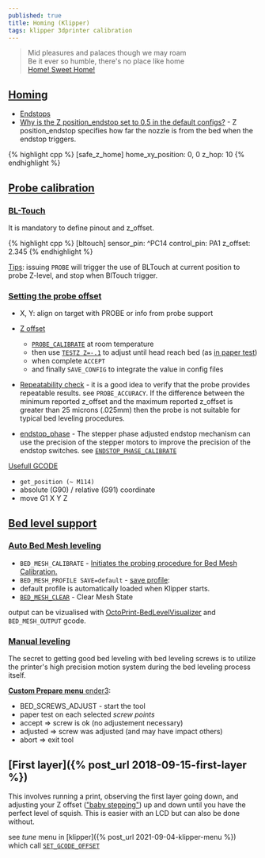 ```yaml
---
published: true
title: Homing (Klipper)
tags: klipper 3dprinter calibration
---
```

> Mid pleasures and palaces though we may roam   
> Be it ever so humble, there's no place like home  
> [Home! Sweet Home!](https://en.wikipedia.org/wiki/Home!_Sweet_Home!)

## [Homing](https://www.klipper3d.org/Config_Reference.html#customized-homing) 
- [Endstops](https://marlinfw.org/docs/hardware/endstops.html)
- [Why is the Z position_endstop set to 0.5 in the default configs?](https://www.klipper3d.org/FAQ.html#why-is-the-z-position_endstop-set-to-05-in-the-default-configs) - Z position_endstop specifies how far the nozzle is from the bed when the endstop triggers. 

{% highlight cpp %}
[safe_z_home]
home_xy_position: 0, 0
z_hop: 10
{% endhighlight %}

## [Probe calibration](https://github.com/KevinOConnor/klipper/blob/master/docs/Probe_Calibrate.md)

### [BL-Touch](https://github.com/KevinOConnor/klipper/blob/master/docs/BLTouch.md)
It is mandatory to define pinout and z_offset. 

{% highlight cpp %}
[bltouch]
sensor_pin: ^PC14
control_pin: PA1
z_offset: 2.345
{% endhighlight %}

[Tips](https://www.klipper3d.org/Probe_Calibrate.html#calibrating-probe-x-and-y-offsets): issuing `PROBE` will trigger the use of BLTouch at current position to probe Z-level, and stop when BlTouch trigger.

### [Setting the probe offset](https://www.youtube.com/watch?v=fN_ndWvXGBQ)
- X, Y: align on target with PROBE or info from probe support
- [Z offset](https://www.klipper3d.org/BLTouch.html#calibrating-the-bl-touch-offsets) 
	- [`PROBE_CALIBRATE`](https://www.klipper3d.org/Probe_Calibrate.html?h=probe_calib#calibrating-probe-z-offset) at room temperature
    - then use [`TESTZ Z=-.1`](https://www.klipper3d.org/Bed_Level.html#the-paper-test) to adjust until head reach bed (as [in paper test](https://www.klipper3d.org/Bed_Level.html#the-paper-test))
    - when complete `ACCEPT`
    - and finally  `SAVE_CONFIG` to integrate the value in config files

- [Repeatability check](https://www.klipper3d.org/Probe_Calibrate.html#repeatability-check)  -  it is a good idea to verify that the probe provides repeatable results. see `PROBE_ACCURACY`. If the difference between the minimum reported z_offset and the maximum reported z_offset is greater than 25 microns (.025mm) then the probe is not suitable for typical bed leveling procedures.

- [endstop_phase](https://www.klipper3d.org/Endstop_Phase.html#calibrating-endstop-phases) - The stepper phase adjusted endstop mechanism can use the precision of the stepper motors to improve the precision of the endstop switches. see [`ENDSTOP_PHASE_CALIBRATE`](https://www.klipper3d.org/Config_Reference.html#endstop_phase)


[Usefull GCODE](https://github.com/KevinOConnor/klipper/blob/master/docs/G-Codes.md)
- `get_position (~ M114)`
- absolute (G90) / relative (G91) coordinate
- move G1 X<x> Y<y> Z<z>

## [Bed level support](https://www.klipper3d.org/Bed_Mesh.html)

### [Auto Bed Mesh leveling](https://www.klipper3d.org/Bed_Mesh.html)

- `BED_MESH_CALIBRATE` - [Initiates the probing procedure for Bed Mesh Calibration.](https://www.klipper3d.org/Bed_Mesh.html#calibration)
- `BED_MESH_PROFILE SAVE=default` - [save profile](https://www.klipper3d.org/Bed_Mesh.html#profiles):
- default profile is automatically loaded when Klipper starts. 
- [`BED_MESH_CLEAR`](https://www.klipper3d.org/Bed_Mesh.html#clear-mesh-state) - Clear Mesh State

output can be vizualised with [OctoPrint-BedLevelVisualizer](https://github.com/jneilliii/OctoPrint-BedLevelVisualizer/) and `BED_MESH_OUTPUT` gcode.

### [Manual leveling](https://www.klipper3d.org/Manual_Level.html)
  
The secret to getting good bed leveling with bed leveling screws is to utilize the printer's high precision motion system during the bed leveling process itself.

[**Custom Prepare menu** ender3](https://www.reddit.com/r/BIGTREETECH/comments/dtl8id/skr_mini_e3_12_klipper_configguide_including/):
  
- BED_SCREWS_ADJUST - start the tool
- paper test on each selected _screw points_
- accept => screw is ok (no adjustement necessary)
- adjusted => screw was adjusted (and may have impact others)
- abort => exit tool
  
  
## [First layer]({% post_url 2018-09-15-first-layer %})

This involves running a print, observing the first layer going down, and adjusting your Z offset (["baby stepping"](https://3dp.tumbleweedlabs.com/firmware/klipper-firmware/klipper-calibration-guide/how-to-perfect-your-first-layer-height-with-klipper#baby-stepping)) up and down until you have the perfect level of squish. This is easier with an LCD but can also be done without. 

see _tune_ menu in [klipper]({% post_url 2021-09-04-klipper-menu %}) which call [`SET_GCODE_OFFSET`](https://www.klipper3d.org/G-Codes.html#extended-g-code-commands)
